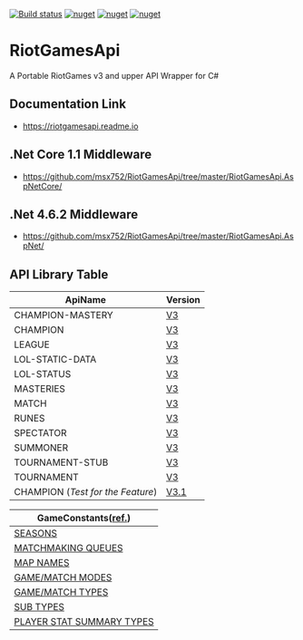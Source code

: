 [![Build status](https://ci.appveyor.com/api/projects/status/ktka9cfk1rxe2mt3?svg=true)](https://ci.appveyor.com/project/msx752/riotgamesapi)
[![nuget](https://img.shields.io/badge/Nuget-RiotGamesApi-brightgreen.svg?style=flat&maxAge=259200)](https://www.nuget.org/packages/RiotGamesApi)
[![nuget](https://img.shields.io/badge/Nuget-RiotGamesApi.AspNet-brightgreen.svg?style=flat&maxAge=259200)](https://www.nuget.org/packages/RiotGamesApi.AspNet)
[![nuget](https://img.shields.io/badge/Nuget-RiotGamesApi.AspNetCore-brightgreen.svg?style=flat&maxAge=259200)](https://www.nuget.org/packages/RiotGamesApi.AspNetCore)


# RiotGamesApi
A Portable RiotGames v3 and upper API Wrapper for C#

## Documentation Link
- https://riotgamesapi.readme.io

## .Net Core 1.1 Middleware
- https://github.com/msx752/RiotGamesApi/tree/master/RiotGamesApi.AspNetCore/

## .Net 4.6.2 Middleware
- https://github.com/msx752/RiotGamesApi/tree/master/RiotGamesApi.AspNet/

## API Library Table
ApiName | Version
--- | ---
CHAMPION-MASTERY | [V3](https://github.com/msx752/RiotGamesApi/tree/master/RiotGamesApi/Libraries/Lol/v3/NonStaticEndPoints/ChampionMastery)
CHAMPION | [V3](https://github.com/msx752/RiotGamesApi/tree/master/RiotGamesApi/Libraries/Lol/v3/NonStaticEndPoints/Champion)
LEAGUE | [V3](https://github.com/msx752/RiotGamesApi/tree/master/RiotGamesApi/Libraries/Lol/v3/NonStaticEndPoints/League)
LOL-STATIC-DATA  | [V3](https://github.com/msx752/RiotGamesApi/tree/master/RiotGamesApi/Libraries/Lol/v3/StaticEndPoints)
LOL-STATUS | [V3](https://github.com/msx752/RiotGamesApi/tree/master/RiotGamesApi/Libraries/Lol/v3/StatusEndPoints)
MASTERIES | [V3](https://github.com/msx752/RiotGamesApi/tree/master/RiotGamesApi/Libraries/Lol/v3/NonStaticEndPoints/Mastery)
MATCH | [V3](https://github.com/msx752/RiotGamesApi/tree/master/RiotGamesApi/Libraries/Lol/v3/NonStaticEndPoints/Match)
RUNES | [V3](https://github.com/msx752/RiotGamesApi/tree/master/RiotGamesApi/Libraries/Lol/v3/NonStaticEndPoints/Rune)
SPECTATOR | [V3](https://github.com/msx752/RiotGamesApi/tree/master/RiotGamesApi/Libraries/Lol/v3/NonStaticEndPoints/Spectator)
SUMMONER | [V3](https://github.com/msx752/RiotGamesApi/tree/master/RiotGamesApi/Libraries/Lol/v3/NonStaticEndPoints/Summoner)
TOURNAMENT-STUB| [V3](https://github.com/msx752/RiotGamesApi/tree/master/RiotGamesApi/Libraries/Lol/v3/TournamentEndPoints)
TOURNAMENT | [V3](https://github.com/msx752/RiotGamesApi/tree/master/RiotGamesApi/Libraries/Lol/v3/TournamentEndPoints)
CHAMPION (*Test for the Feature*) | [V3.1](https://github.com/msx752/RiotGamesApi/tree/master/RiotGamesApi/Libraries/Lol/v3/v31/NonStaticEndPoints/Champion)

GameConstants([ref.](https://developer.riotgames.com/game-constants.html)) |
--- |
[SEASONS](https://github.com/msx752/RiotGamesApi/tree/master/RiotGamesApi/Libraries/Lol/Enums/GameConstants/Season.cs) |
[MATCHMAKING QUEUES](https://github.com/msx752/RiotGamesApi/tree/master/RiotGamesApi/Libraries/Lol/Enums/GameConstants/MatchMakingQueue.cs) |
[MAP NAMES](https://github.com/msx752/RiotGamesApi/tree/master/RiotGamesApi/Libraries/Lol/Enums/GameConstants/MapName.cs) |
[GAME/MATCH MODES](https://github.com/msx752/RiotGamesApi/tree/master/RiotGamesApi/Libraries/Lol/Enums/GameConstants/GameMatchMode.cs) |
[GAME/MATCH TYPES](https://github.com/msx752/RiotGamesApi/tree/master/RiotGamesApi/Libraries/Lol/Enums/GameConstants/GameMatchType.cs) |
[SUB TYPES](https://github.com/msx752/RiotGamesApi/tree/master/RiotGamesApi/Libraries/Lol/Enums/GameConstants/SubType.cs) |
[PLAYER STAT SUMMARY TYPES](https://github.com/msx752/RiotGamesApi/tree/master/RiotGamesApi/Libraries/Lol/Enums/GameConstants/PlayerStatSummaryType.cs) |

